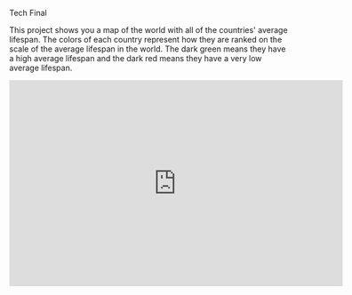 Tech Final 

This project shows you a map of the world with all of the countries' average lifespan. The colors of each country represent how they are ranked on the scale of the average lifespan in the world. The dark green means they have a high average lifespan and the dark red means they have a very low average lifespan.

<iframe width="600" height="371" seamless frameborder="0" scrolling="no" src="https://docs.google.com/spreadsheets/d/1-7XYHayr7Eac-1gJws-BLMoCAyIBGbFGyKz0odDaD-Q/pubchart?oid=603070244&amp;format=interactive"></iframe>
